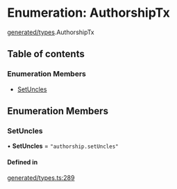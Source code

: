 # Enumeration: AuthorshipTx

[generated/types](../wiki/generated.types).AuthorshipTx

## Table of contents

### Enumeration Members

- [SetUncles](../wiki/generated.types.AuthorshipTx#setuncles)

## Enumeration Members

### SetUncles

• **SetUncles** = ``"authorship.setUncles"``

#### Defined in

[generated/types.ts:289](https://github.com/PolymeshAssociation/polymesh-sdk/blob/fe2e6dd1/src/generated/types.ts#L289)
